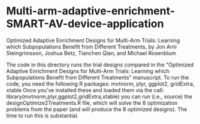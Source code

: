 # Multi-arm-adaptive-enrichment-SMART-AV-device-application
Optimized Adaptive Enrichment Designs for Multi-Arm Trials: Learning which Subpopulations Benefit from Different Treatments, by Jon Arni Steingrimsson, Joshua Betz, Tianchen Qian, and Michael Rosenblum

The code in this directory runs the trial designs compared in the "Optimized Adaptive Enrichment Designs for Multi-Arm Trials: Learning which Subpopulations Benefit from Different Treatments" manuscript. To run the code, you need the following R packages:
mvtnorm,
plyr,
ggplot2,
gridExtra,
xtable
Once you've installed these and loaded them via the call:
library(mvtnorm,plyr,ggplot2,gridExtra,xtable)
you can run (i.e., source) the designOptimize2Treatments.R file, which will solve the 8 optimization problems from the paper (and will produce the 8 optimized designs). The time to run this is substantial.

